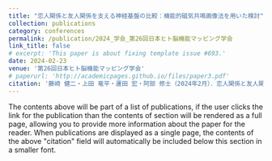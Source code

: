```yaml
---
title: "恋人関係と友人関係を支える神経基盤の比較：機能的磁気共鳴画像法を用いた検討"
collection: publications
category: conferences
permalink: /publication/2024_学会_第26回日本ヒト脳機能マッピング学会
link_title: false
# excerpt: 'This paper is about fixing template issue #693.'
date: 2024-02-23
venue: '第26回日本ヒト脳機能マッピング学会'
# paperurl: 'http://academicpages.github.io/files/paper3.pdf'
citation: '藤崎 健二・上田 竜平・蘆田 宏・阿部 修士（2024年2月）．恋人関係と友人関係を支える神経基盤の比較：機能的磁気共鳴画像法を用いた検討．第26回日本ヒト脳機能マッピング学会（栃木）．. &quot;Paper Title Number 3.&quot; <i>GitHub Journal of Bugs</i>. 1(3).'
---
```


The contents above will be part of a list of publications, if the user clicks the link for the publication than the contents of section will be rendered as a full page, allowing you to provide more information about the paper for the reader. When publications are displayed as a single page, the contents of the above "citation" field will automatically be included below this section in a smaller font.
